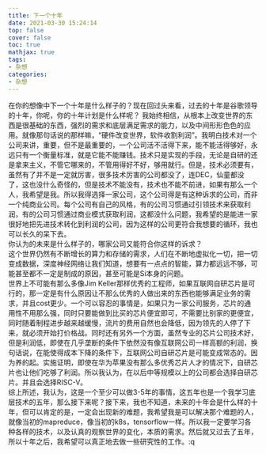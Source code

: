 ```yaml
---
title: 下一个十年
date: 2021-03-30 15:24:14
top: false
cover: false
toc: true
mathjax: true
tags:
- 杂想
categories:
- 杂想
---
```


在你的想像中下一个十年是什么样子的？现在回过头来看，过去的十年是谷歌领导的十年，你呢，你的十年计划是什么样呢？
我始终相信，从根本上改变世界的东西是很基础的东西，强烈的需求和底层满足需求的能力，以及中间形形色色的应用。就像那句话说的那样嘛，“硬件改变世界，软件收割利润”。我明白技术对一个公司来讲，重要，但不是最重要的，一个公司活不活得下来，能不能活得够好，永远只有一个衡量标准，就是它能不能赚钱。技术只是实现的手段，无论是自研的还是拿来主义，不管它哪来的，不管用得好不好，够用就行。但是，技术必须要有，虽然有了并不是一定就厉害，很多技术厉害的公司都没了，连DEC，仙童都没了，这也没什么奇怪的，但是技术不能没有，技术也不能不前进，如果有那么一个人，我希望是我。所以我得选择一家公司，这个公司得是有这种诉求的公司，而非一个纯商业公司。每个公司有自己的风格，有的公司习惯通过引领技术来获取利润，有的公司习惯通过商业模式获取利润，这都没什么问题，我希望的是能进一家很好地把先进技术转化到利润的公司，因为这样的公司更符合我想要的循环，我也可以长久的呆下去。   
你认为的未来是什么样子的，哪家公司又能符合你这样的诉求？   
这个世界仍然有不断增长的算力和存储的需求，人们在不断地虚拟化一切，把一切变成数据，深度神经网络让我们知道，想要有一点点的智能，算力都远远不够，可能甚至都不一定是制成的原因，甚至可能是Si本身的问题。   
世界上不可能有那么多像Jim Keller那样优秀的工程师，如果互联网自研芯片是可行的，那一定是有什么原因让不那么优秀的人做出来的东西也能够满足业务的需求，并且cost更少。一个可以容忍的事情是，如果只为一家公司服务，芯片的通用性不用那么强，同时只要能做到比买的芯片便宜即可，不需要比别家的更便宜，同时随着制程进步越来越缓慢，流片的费用自然也会降低，因为领先的人停了下来，就必须开始打价格战。同时还有另外一个方面，虽然专业的芯片公司技术好，但是利润低，即使在几乎垄断的条件下依然没有像互联网公司一样高额的利润，换句话说，在能使得成本下降的条件下，互联网公司自研芯片是可能变成常态的。因为养的起。实施证明，即使在华为苹果没有那么多优秀芯片人才的情况下，自研芯片也让他们吃够了利润。所以我认为，在以后中等规模以上的公司都会选择自研芯片。并且会选择RISC-V。  
综上所述，我认为，这是一个至少可以做3-5年的事情，这五年也是一个我学习底层技术的五年，那么接下来呢？接下来，我也不知道，未来的十年会是什么样的十年，但可以肯定的是，一定会出现新的难题，我希望我是可以解决那个难题的人，就像当初的mapreduce，像当初的k8s，tensorflow一样。所以我一定要学习各种各样的技术，以及认真的观察世界的变化，本质的需求。然后就又过去了五年，所以十年之后，我希望可以真正地去做一些研究性的工作。:q
